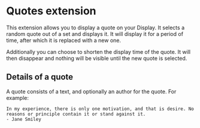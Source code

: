# Quotes extension

This extension allows you to display a quote on your Display. It selects a random quote out of a set and displays it.
It will display it for a period of time, after which it is replaced with a new one.

Additionally you can choose to shorten the display time of the quote. It will then disappear and nothing will be visible
until the new quote is selected.

## Details of a quote

A quote consists of a text, and optionally an author for the quote. For example:

```
In my experience, there is only one motivation, and that is desire. No reasons or principle contain it or stand against it.
- Jane Smiley
```
